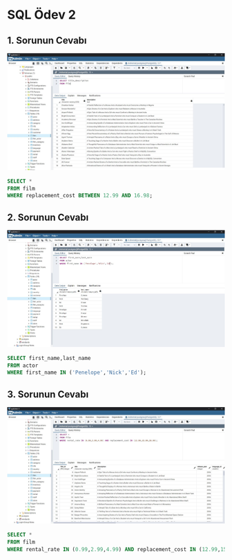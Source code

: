 # SQL Ödev 2

## 1. Sorunun Cevabı 

![answer2.1](./images/1.1.JPG)

```sql
SELECT *
FROM film
WHERE replacement_cost BETWEEN 12.99 AND 16.98;
```
## 2. Sorunun Cevabı 

![answer2.2](./images/2.2.JPG)

```sql
SELECT first_name,last_name
FROM actor
WHERE first_name IN ('Penelope','Nick','Ed');
```

## 3. Sorunun Cevabı 

![answer2.3](./images/2.3.JPG)

```sql
SELECT *
FROM film
WHERE rental_rate IN (0.99,2.99,4.99) AND replacement_cost IN (12.99,15.99,28.99);
```

